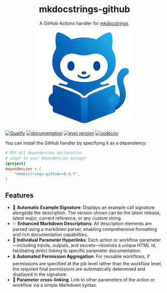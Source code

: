 <!-- --8<-- [start:header] -->

<h1 align="center">mkdocstrings-github</h1>

<p align="center">A GitHub Actions handler for <a href="https://github.com/mkdocstrings/mkdocstrings"><i>mkdocstrings</i></a>.</p>

<p align="center"><img width=300px src="logo.png"></p>

[![Qualify](https://github.com/watermarkhu/mkdocstrings-github/actions/workflows/qualify.yaml/badge.svg?branch=main)](https://github.com/watermarkhu/mkdocstrings-github/actions/workflows/qualify.yaml)
[![documentation](https://img.shields.io/badge/docs-mkdocs-708FCC.svg?style=flat)](https://watermarkhu.nl/mkdocstrings-github)
[![pypi version](https://img.shields.io/pypi/v/mkdocstrings-github.svg)](https://pypi.org/project/mkdocstrings-github/)
[![codecov](https://codecov.io/github/watermarkhu/mkdocstrings-github/graph/badge.svg?token=M6XW8UeURE)](https://codecov.io/github/watermarkhu/mkdocstrings-github)

<!-- --8<-- [end:header] -->
<!-- --8<-- [start:install] -->
You can install the GitHub handler by specifying it as a dependency:

```toml title="pyproject.toml"
# PEP 621 dependencies declaration
# adapt to your dependencies manager
[project]
dependencies = [
    "mkdocstrings-github>=0.X.Y",
]
```
<!-- --8<-- [end:install] -->

<!-- --8<-- [start:footer] -->

## Features

- 📝 **Automatic Example Signature**: Displays an example call signature alongside the description. The version shown can be the latest release, latest major, current reference, or any custom string.
- ✨ **Enhanced Markdown Descriptions**: All description elements are parsed using a markdown parser, enabling comprehensive formatting and rich documentation capabilities.
- 🧩 **Individual Parameter Hyperlinks**: Each action or workflow parameter—including inputs, outputs, and secrets—receives a unique HTML id, facilitating direct linking to specific parameter documentation.
- 🔒 **Automated Permission Aggregation**: For reusable workflows, if permissions are specified at the job level rather than the workflow level, the required final permissions are automatically determined and displayed in the signature.
- 🔗 **Parameter cross-linking**: Link to other parameters of the action or workflow via a simple Markdown syntax.

<!-- --8<-- [end:footer] -->
